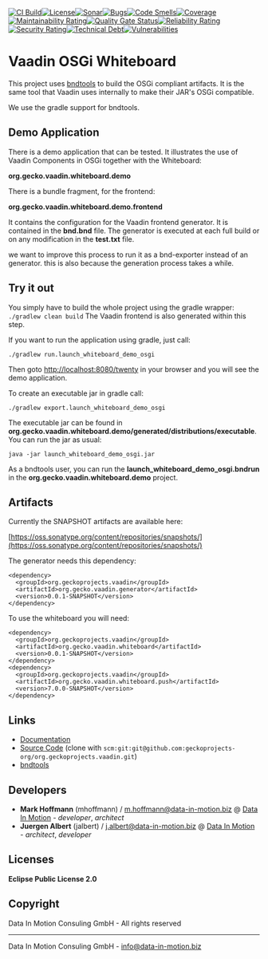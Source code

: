 [![CI Build](https://github.com/geckoprojects-org/org.geckoprojects.vaadin/actions/workflows/build.yml/badge.svg)](https://github.com/geckoprojects-org/org.geckoprojects.vaadin/actions/workflows/build.yml)[![License](https://github.com/geckoprojects-org/org.geckoprojects.vaadin/actions/workflows/license.yml/badge.svg)](https://github.com/geckoprojects-org/org.geckoprojects.vaadin/actions/workflows/license.yml )[![Sonar](https://github.com/geckoprojects-org/org.geckoprojects.vaadin/actions/workflows/sonar.yml/badge.svg)](https://github.com/geckoprojects-org/org.geckoprojects.vaadin/actions/workflows/sonar.yml )[![Bugs](https://sonarcloud.io/api/project_badges/measure?project=geckoprojects-org_org.geckoprojects.vaadin&metric=bugs)](https://sonarcloud.io/dashboard?id=geckoprojects-org_org.geckoprojects.vaadin)[![Code Smells](https://sonarcloud.io/api/project_badges/measure?project=geckoprojects-org_org.geckoprojects.vaadin&metric=code_smells)](https://sonarcloud.io/dashboard?id=geckoprojects-org_org.geckoprojects.vaadin)[![Coverage](https://sonarcloud.io/api/project_badges/measure?project=geckoprojects-org_org.geckoprojects.vaadin&metric=coverage)](https://sonarcloud.io/dashboard?id=geckoprojects-org_org.geckoprojects.vaadin)[![Maintainability Rating](https://sonarcloud.io/api/project_badges/measure?project=geckoprojects-org_org.geckoprojects.vaadin&metric=sqale_rating)](https://sonarcloud.io/dashboard?id=geckoprojects-org_org.geckoprojects.vaadin)[![Quality Gate Status](https://sonarcloud.io/api/project_badges/measure?project=geckoprojects-org_org.geckoprojects.vaadin&metric=alert_status)](https://sonarcloud.io/dashboard?id=geckoprojects-org_org.geckoprojects.vaadin)[![Reliability Rating](https://sonarcloud.io/api/project_badges/measure?project=geckoprojects-org_org.geckoprojects.vaadin&metric=reliability_rating)](https://sonarcloud.io/dashboard?id=geckoprojects-org_org.geckoprojects.vaadin)[![Security Rating](https://sonarcloud.io/api/project_badges/measure?project=geckoprojects-org_org.geckoprojects.vaadin&metric=security_rating)](https://sonarcloud.io/dashboard?id=geckoprojects-org_org.geckoprojects.vaadin)[![Technical Debt](https://sonarcloud.io/api/project_badges/measure?project=geckoprojects-org_org.geckoprojects.vaadin&metric=sqale_index)](https://sonarcloud.io/dashboard?id=geckoprojects-org_org.geckoprojects.vaadin)[![Vulnerabilities](https://sonarcloud.io/api/project_badges/measure?project=geckoprojects-org_org.geckoprojects.vaadin&metric=vulnerabilities)](https://sonarcloud.io/dashboard?id=geckoprojects-org_org.geckoprojects.vaadin)

# Vaadin OSGi Whiteboard
This project uses [bndtools](https://bndtools.org/) to build the OSGi compliant artifacts. It is the same tool that Vaadin uses internally to make their JAR's OSGi compatible.

We use the gradle support for bndtools.

## Demo Application

There is a demo application that can be tested. It illustrates the use of Vaadin Components in OSGi together with the Whiteboard:

**org.gecko.vaadin.whiteboard.demo**

There is a bundle fragment, for the frontend:

**org.gecko.vaadin.whiteboard.demo.frontend**

It contains the configuration for the Vaadin frontend generator. It is contained in the **bnd.bnd** file. The generator is executed at each full build or on any modification in the **test.txt** file.

we want to improve this process to run it as a bnd-exporter instead of an generator. this is also because the generation process takes a while.

## Try it out
You simply have to build the whole project using the gradle wrapper:
`./gradlew clean build`
The Vaadin frontend is also generated within this step.

If you want to run the application using gradle, just call:

`./gradlew run.launch_whiteboard_demo_osgi `

Then goto [http://localhost:8080/twenty](http://localhost:8080/twenty) in your browser and you will see the demo application.

To create an executable jar in gradle call:

`./gradlew export.launch_whiteboard_demo_osgi`

The executable jar can be found in **org.gecko.vaadin.whiteboard.demo/generated/distributions/executable**. You can run the jar as usual:

`java -jar launch_whiteboard_demo_osgi.jar`

As a bndtools user, you can run the **launch_whiteboard_demo_osgi.bndrun** in the  **org.gecko.vaadin.whiteboard.demo** project.

## Artifacts

Currently the SNAPSHOT artifacts are available here: 

[https://oss.sonatype.org/content/repositories/snapshots/](https://oss.sonatype.org/content/repositories/snapshots/)

The generator needs this dependency:
```
<dependency>
  <groupId>org.geckoprojects.vaadin</groupId>
  <artifactId>org.gecko.vaadin.generator</artifactId>
  <version>0.0.1-SNAPSHOT</version>
</dependency>
```

To use the whiteboard you will need:

```
<dependency>
  <groupId>org.geckoprojects.vaadin</groupId>
  <artifactId>org.gecko.vaadin.whiteboard</artifactId>
  <version>0.0.1-SNAPSHOT</version>
</dependency>
<dependency>
  <groupId>org.geckoprojects.vaadin</groupId>
  <artifactId>org.gecko.vaadin.whiteboard.push</artifactId>
  <version>7.0.0-SNAPSHOT</version>
</dependency>
```

## Links

* [Documentation](https://github.com/geckoprojects-org/org.geckoprojects.vaadin)
* [Source Code](https://github.com/geckoprojects-org/org.geckoprojects.vaadin) (clone with `scm:git:git@github.com:geckoprojects-org/org.geckoprojects.vaadin.git`)
* [bndtools](https://bndtools.org/)

## Developers

* **Mark Hoffmann** (mhoffmann) / [m.hoffmann@data-in-motion.biz](mailto:m.hoffmann@data-in-motion.biz) @ [Data In Motion](https://www.datainmotion.de) - *developer*, *architect*
* **Juergen Albert** (jalbert) / [j.albert@data-in-motion.biz](mailto:j.albert@data-in-motion.biz) @ [Data In Motion](https://www.datainmotion.de) - *architect*, *developer*


## Licenses

**Eclipse Public License 2.0**

## Copyright

Data In Motion Consuling GmbH - All rights reserved

---
Data In Motion Consuling GmbH - [info@data-in-motion.biz](mailto:info@data-in-motion.biz)
